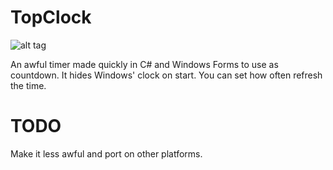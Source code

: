 TopClock
========

![alt tag](http://tinypic.com/r/2211lu/9)

An awful timer made quickly in C# and Windows Forms to use as countdown.
It hides Windows' clock on start.
You can set how often refresh the time.

TODO
====

Make it less awful and port on other platforms.
